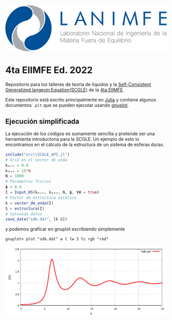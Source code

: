 ![logo](img/logo.png)
# 4ta EIIMFE Ed. 2022

Repositorio para los talleres de teoría de líquidos y la [Self-Consistent Generalized langevin Equation(SCGLE)](https://doi.org/10.1103/PhysRevE.62.3395) de la [4ta EIIMFE](https://sites.google.com/view/lanimfe/eventos/iv-escuela-internacional).

Este repositorio está escrito principalmente en [Julia](https://julialang.org) y contiene algunos documentos `.plt` que se pueden ejecutar usando [gnuplot](http://www.gnuplot.info/).

## Ejecución simplificada

La ejecución de los códigos es sumamente sencilla y pretende ser una herramienta introductoria para la SCGLE. Un ejemplo de esto lo encontramos en el cálculo de la estructura de un sistema de esferas duras.

```julia
include("src\\SCGLE_API.jl")
# Grid en el vector de onda
kₘᵢₙ = 0.0
kₘₐₓ = 15*π
N = 1000
# Parámetros físicos
ϕ = 0.4
I = Input_HS(kₘᵢₙ, kₘₐₓ, N, ϕ, VW = true)
# Factor de estructura estático
k = vector_de_onda(I)
S = estructura(I)
# Salvando datos
save_data("sdk.dat", [k S])
```

y podemos graficar en gnuplot escribiendo simplemente

```gnuplot
gnuplot> plot "sdk.dat" w l lw 3 lc rgb "red"
```

![Fig](img/sdk.png)
